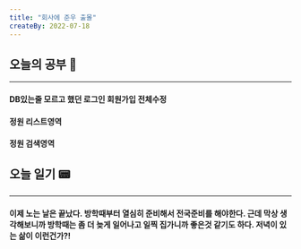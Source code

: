 ```yaml
---
title: "회사에 준우 출몰"
createBy: 2022-07-18
---
```

## 오늘의 공부 🎉
---
####  DB있는줄 모르고 했던 로그인 회원가입 전체수정 
#### 정원 리스트영역
#### 정원 검색영역


## 오늘 일기 📟
---
#### 이제 노는 날은 끝났다. 방학때부터 열심히 준비해서 전국준비를 해야한다. 근데 막상 생각해보니까 방학때는 좀 더 늦게 일어나고 일찍 집가니까 좋은것 같기도 하다. 저녁이 있는 삶이 이런건가?!

